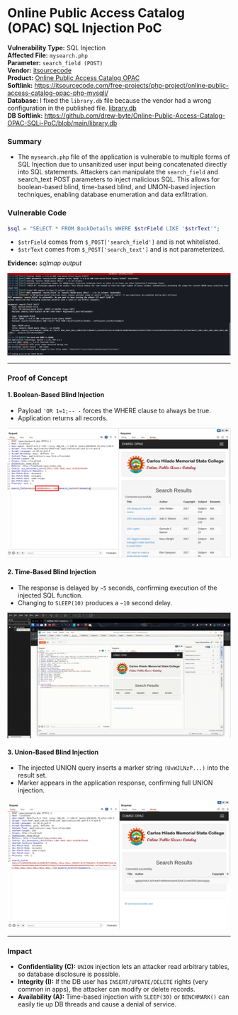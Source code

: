 # Online Public Access Catalog (OPAC) SQL Injection PoC

**Vulnerability Type:** SQL Injection
</br>
**Affected File:** ``mysearch.php``
</br>
**Parameter:** ``search_field (POST)``
</br>
**Vendor:** [itsourcecode](https://itsourcecode.com/)
</br>
**Product:** [Online Public Access Catalog OPAC](https://itsourcecode.com/free-projects/php-project/online-public-access-catalog-opac-php-mysqli/)
</br>
**Softlink:** https://itsourcecode.com/free-projects/php-project/online-public-access-catalog-opac-php-mysqli/
</br>
**Database:** I fixed the ``library.db`` file because the vendor had a wrong configuration in the published file. [library.db](https://github.com/drew-byte/Online-Public-Access-Catalog-OPAC-SQLi-PoC/blob/main/library.db)
</br>
**DB Softlink:** https://github.com/drew-byte/Online-Public-Access-Catalog-OPAC-SQLi-PoC/blob/main/library.db

### Summary
-  The ``mysearch.php`` file of the application is vulnerable to multiple forms of SQL Injection due to unsanitized user input being concatenated directly into SQL statements. Attackers can manipulate the ``search_field`` and search_text POST parameters to inject malicious SQL. This allows for boolean-based blind, time-based blind, and UNION-based injection techniques, enabling database enumeration and data exfiltration.

### Vulnerable Code
```php
$sql = "SELECT * FROM BookDetails WHERE $strField LIKE '$strText'";
```

-  ``$strField`` comes from ``$_POST['search_field']`` and is not whitelisted.
-  ``$strText`` comes from ``$_POST['search_text']`` and is not parameterized.

**Evidence:** *sqlmap output*

![](./sqlmap.png)

---

### Proof of Concept
#### 1. Boolean-Based Blind Injection
-  Payload ``'OR 1=1;-- -`` forces the WHERE clause to always be true.
-  Application returns all records.

![](./boolean.png)

#### 2. Time-Based Blind Injection
-  The response is delayed by ``~5`` seconds, confirming execution of the injected SQL function.
-  Changing to ``SLEEP(10)`` produces a ``~10`` second delay.

![](./time.gif)

#### 3. Union-Based Blind Injection
-  The injected UNION query inserts a marker string ``(UvWJLNzP...)`` into the result set.
-  Marker appears in the application response, confirming full UNION injection.

![](./union.png)

---

### Impact
-  **Confidentiality (C):** ``UNION`` injection lets an attacker read arbitrary tables, so database disclosure is possible.
-  **Integrity (I):** If the DB user has ``INSERT/UPDATE/DELETE`` rights (very common in apps), the attacker can modify or delete records.
-  **Availability (A):** Time-based injection with ``SLEEP(30)`` or ``BENCHMARK()`` can easily tie up DB threads and cause a denial of service.
